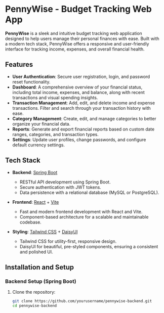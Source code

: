 # PennyWise - Budget Tracking Web App

**PennyWise** is a sleek and intuitive budget tracking web application designed to help users manage their personal finances with ease. Built with a modern tech stack, PennyWise offers a responsive and user-friendly interface for tracking income, expenses, and overall financial health.

## Features

- **User Authentication**: Secure user registration, login, and password reset functionality.
- **Dashboard**: A comprehensive overview of your financial status, including total income, expenses, and balance, along with recent transactions and visual spending insights.
- **Transaction Management**: Add, edit, and delete income and expense transactions. Filter and search through your transaction history with ease.
- **Category Management**: Create, edit, and manage categories to better organize your financial data.
- **Reports**: Generate and export financial reports based on custom date ranges, categories, and transaction types.
- **Settings**: Update user profiles, change passwords, and configure default currency settings.

## Tech Stack

- **Backend**: [Spring Boot](https://spring.io/projects/spring-boot)
  - RESTful API development using Spring Boot.
  - Secure authentication with JWT tokens.
  - Data persistence with a relational database (MySQL or PostgreSQL).

- **Frontend**: [React](https://reactjs.org/) + [Vite](https://vitejs.dev/)
  - Fast and modern frontend development with React and Vite.
  - Component-based architecture for a scalable and maintainable codebase.

- **Styling**: [Tailwind CSS](https://tailwindcss.com/) + [DaisyUI](https://daisyui.com/)
  - Tailwind CSS for utility-first, responsive design.
  - DaisyUI for beautiful, pre-styled components, ensuring a consistent and polished UI.

## Installation and Setup

### Backend Setup (Spring Boot)

1. Clone the repository:

   ```bash
   git clone https://github.com/yourusername/pennywise-backend.git
   cd pennywise-backend
